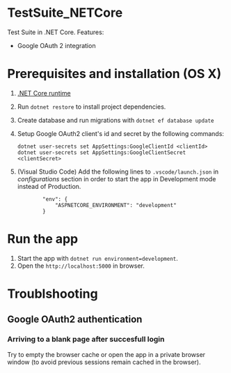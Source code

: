 # TestSuite_NETCore
Test Suite in .NET Core. Features:
- Google OAuth 2 integration

# Prerequisites and installation (OS X)

1. [.NET Core runtime](https://www.microsoft.com/net/core#macos)

2. Run `dotnet restore` to install project dependencies.

3. Create database and run migrations with `dotnet ef database update`

4. Setup Google OAuth2 client's id and secret by the following commands:
    ```
    dotnet user-secrets set AppSettings:GoogleClientId <clientId>
    dotnet user-secrets set AppSettings:GoogleClientSecret <clientSecret>
    ```
5. (Visual Studio Code) Add the following lines to `.vscode/launch.json` in *configurations* section in order to start the app in 
Development mode instead of Production. 
    ```
            "env": {
                "ASPNETCORE_ENVIRONMENT": "development"
            }
    ```

# Run the app

1. Start the app with `dotnet run environment=development`.
2. Open the `http://localhost:5000` in browser.

# Troublshooting

## Google OAuth2 authentication

### Arriving to a blank page after succesfull login

Try to empty the browser cache or open the app in a private browser window (to avoid previous sessions remain cached in the browser). 


